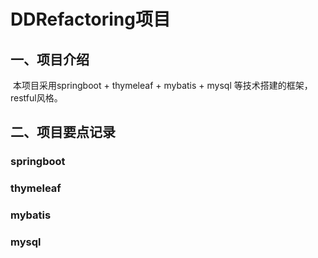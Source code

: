 # DDRefactoring项目

## 一、项目介绍

​		本项目采用springboot + thymeleaf + mybatis + mysql 等技术搭建的框架，restful风格。

## 二、项目要点记录		

### springboot

### thymeleaf

### mybatis

### mysql









